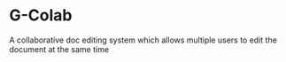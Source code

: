 # G-Colab
A collaborative doc editing system which allows multiple users to edit the document at the same time
